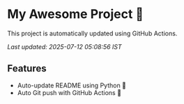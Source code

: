 # My Awesome Project 🚀

This project is automatically updated using GitHub Actions.

_Last updated: 2025-07-12 05:08:56 IST_

## Features
- Auto-update README using Python 🐍
- Auto Git push with GitHub Actions 🤖
